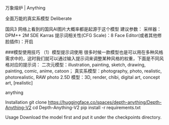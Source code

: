 
万象熔炉 | Anything

全面万能的真实系模型 Deliberate

国风3  网络上看到的国风AI图片大概率都是起源于这个模型
建议参数：
采样器：DPM++ 2M SDE Karras
提示词相关性(CFG Scale)：8
Face Editor(或者其他修脸插件)：开启

###模型使用技巧
（1）模型提示词使用
很多时候一款模型也是可以用在多种风格需求中的，这时我们就可以通过输入提示词来调整某种风格的权重，下面是不同风格对应的提示词：
二次元模型：illustration, painting, sketch, drawing, painting, comic, anime, catoon；
真实系模型：photography, photo, realistic, photorealistic, RAW photo
2.5D 模型：3D, render, chibi, digital art, concept art, [realistic]

anything

Installation
git clone https://huggingface.co/spaces/depth-anything/Depth-Anything-V2
cd Depth-Anything-V2
pip install -r requirements.txt

Usage
Download the model first and put it under the checkpoints directory.

